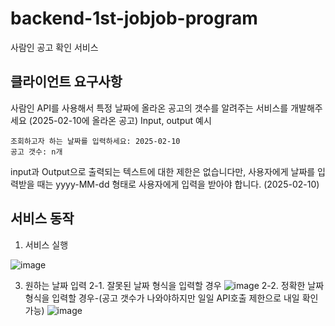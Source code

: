 # backend-1st-jobjob-program
사람인 공고 확인 서비스

## 클라이언트 요구사항

사람인 API를 사용해서 특정 날짜에 올라온 공고의 갯수를 알려주는 서비스를 개발해주세요 (2025-02-10에 올라온 공고)
Input, output 예시
```
조회하고자 하는 날짜를 입력하세요: 2025-02-10
공고 갯수: n개
```
input과 Output으로 출력되는 텍스트에 대한 제한은 없습니다만, 사용자에게 날짜를 입력받을 때는 yyyy-MM-dd 형태로 사용자에게 입력을 받아야 합니다. (2025-02-10)


## 서비스 동작

1. 서비스 실행

![image](https://github.com/user-attachments/assets/f56c0609-2ad8-46f5-b20e-b7f3a2e9a883)

3. 원하는 날짜 입력
  2-1. 잘못된 날짜 형식을 입력할 경우
   ![image](https://github.com/user-attachments/assets/9d6c9dd7-7555-47c7-bc65-63ab6f13bfb9)
  2-2. 정확한 날짜 형식을 입력할 경우-(공고 갯수가 나와야하지만 일일 API호출 제한으로 내일 확인가능)
   ![image](https://github.com/user-attachments/assets/e9ad4d96-7c80-4ff9-b943-5d6b60374b99)

   
